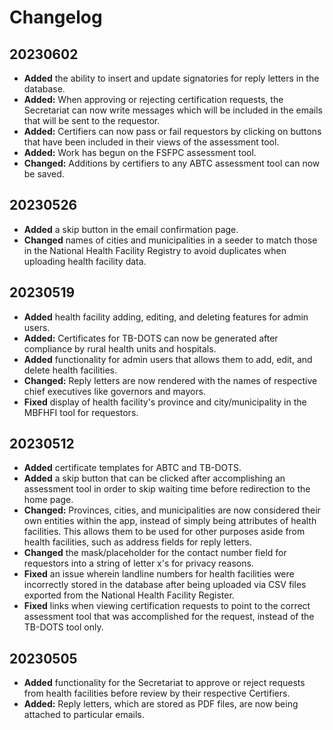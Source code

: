 # Changelog

## 20230602

- __Added__ the ability to insert and update signatories for reply letters
in the database.
- __Added:__ When approving or rejecting certification requests, the
Secretariat can now write messages which will be included in the emails
that will be sent to the requestor.
- __Added:__ Certifiers can now pass or fail requestors by clicking on
buttons that have been included in their views of the assessment tool.
- __Added:__ Work has begun on the FSFPC assessment tool.
- __Changed:__ Additions by certifiers to any ABTC assessment tool can now
be saved.

## 20230526

- __Added__ a skip button in the email confirmation page.
- __Changed__ names of cities and municipalities in a seeder to match those
in the National Health Facility Registry to avoid duplicates when uploading
health facility data.

## 20230519

- __Added__ health facility adding, editing, and deleting features for
admin users.
- __Added:__ Certificates for TB-DOTS can now be generated after compliance
by rural health units and hospitals.
- __Added__ functionality for admin users that allows them to add, edit,
and delete health facilities.
- __Changed:__ Reply letters are now rendered with the names of respective
chief executives like governors and mayors.
- __Fixed__ display of health facility's province and city/municipality in
the MBFHFI tool for requestors.

## 20230512

- __Added__ certificate templates for ABTC and TB-DOTS.
- __Added__ a skip button that can be clicked after accomplishing an
assessment tool in order to skip waiting time before redirection to the
home page.
- __Changed:__ Provinces, cities, and municipalities are now considered
their own entities within the app, instead of simply being attributes of
health facilities. This allows them to be used for other purposes aside
from health facilities, such as address fields for reply letters.
- __Changed__ the mask/placeholder for the contact number field for
requestors into a string of letter x's for privacy reasons.
- __Fixed__ an issue wherein landline numbers for health facilities were
incorrectly stored in the database after being uploaded via CSV files
exported from the National Health Facility Register.
- __Fixed__ links when viewing certification requests to point to the
correct assessment tool that was accomplished for the request, instead of
the TB-DOTS tool only.

## 20230505

- __Added__ functionality for the Secretariat to approve or reject requests
from health facilities before review by their respective Certifiers.
- __Added:__ Reply letters, which are stored as PDF files, are now being
attached to particular emails.
